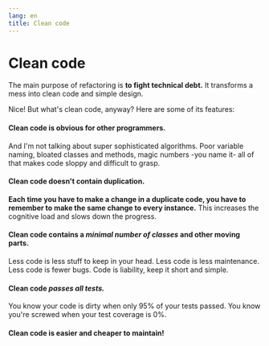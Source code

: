 ```yaml
---
lang: en
title: Clean code
---
```

# Clean code

The main purpose of refactoring is **to fight technical debt.** It
transforms a mess into clean code and simple design.

Nice! But what's clean code, anyway? Here are some of its features:

####  Clean code is obvious for other programmers.

And I'm not talking about super sophisticated algorithms. Poor variable naming, bloated classes and methods, magic numbers -you name it- all of that makes code sloppy and difficult to grasp.

####  Clean code doesn't contain duplication.

**Each time you have to make a change in a duplicate code, you have to remember to make the same change to every instance.** This increases the cognitive load and slows down the progress.

####  Clean code contains a *minimal number of classes* and other moving parts.

Less code is less stuff to keep in your head. Less code is less
maintenance. Less code is fewer bugs. Code is liability, keep it short
and simple.

####  Clean code *passes all tests.*

You know your code is dirty when only 95% of your tests passed. You know
you're screwed when your test coverage is 0%.

####  Clean code is easier and cheaper to maintain!
